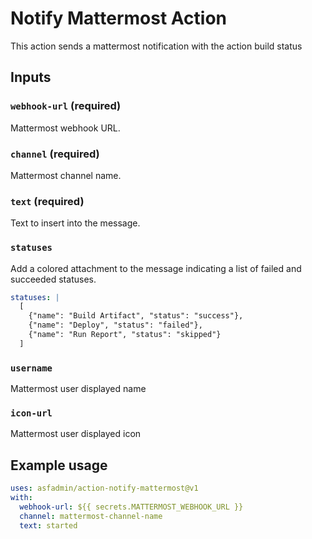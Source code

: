 # Notify Mattermost Action

This action sends a mattermost notification with the action build status

## Inputs

### `webhook-url` (required)
Mattermost webhook URL.

### `channel` (required)
Mattermost channel name.

### `text` (required)
Text to insert into the message.

### `statuses`
Add a colored attachment to the message indicating a list of failed and
succeeded statuses.

```yaml
statuses: |
  [
    {"name": "Build Artifact", "status": "success"},
    {"name": "Deploy", "status": "failed"},
    {"name": "Run Report", "status": "skipped"}
  ]

```

### `username`
Mattermost user displayed name

### `icon-url`
Mattermost user displayed icon

## Example usage

```yaml
uses: asfadmin/action-notify-mattermost@v1
with:
  webhook-url: ${{ secrets.MATTERMOST_WEBHOOK_URL }}
  channel: mattermost-channel-name
  text: started
```
